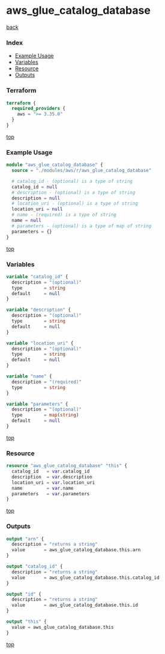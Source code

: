 # aws_glue_catalog_database

[back](../aws.md)

### Index

- [Example Usage](#example-usage)
- [Variables](#variables)
- [Resource](#resource)
- [Outputs](#outputs)

### Terraform

```terraform
terraform {
  required_providers {
    aws = ">= 3.35.0"
  }
}
```

[top](#index)

### Example Usage

```terraform
module "aws_glue_catalog_database" {
  source = "./modules/aws/r/aws_glue_catalog_database"

  # catalog_id - (optional) is a type of string
  catalog_id = null
  # description - (optional) is a type of string
  description = null
  # location_uri - (optional) is a type of string
  location_uri = null
  # name - (required) is a type of string
  name = null
  # parameters - (optional) is a type of map of string
  parameters = {}
}
```

[top](#index)

### Variables

```terraform
variable "catalog_id" {
  description = "(optional)"
  type        = string
  default     = null
}

variable "description" {
  description = "(optional)"
  type        = string
  default     = null
}

variable "location_uri" {
  description = "(optional)"
  type        = string
  default     = null
}

variable "name" {
  description = "(required)"
  type        = string
}

variable "parameters" {
  description = "(optional)"
  type        = map(string)
  default     = null
}
```

[top](#index)

### Resource

```terraform
resource "aws_glue_catalog_database" "this" {
  catalog_id   = var.catalog_id
  description  = var.description
  location_uri = var.location_uri
  name         = var.name
  parameters   = var.parameters
}
```

[top](#index)

### Outputs

```terraform
output "arn" {
  description = "returns a string"
  value       = aws_glue_catalog_database.this.arn
}

output "catalog_id" {
  description = "returns a string"
  value       = aws_glue_catalog_database.this.catalog_id
}

output "id" {
  description = "returns a string"
  value       = aws_glue_catalog_database.this.id
}

output "this" {
  value = aws_glue_catalog_database.this
}
```

[top](#index)